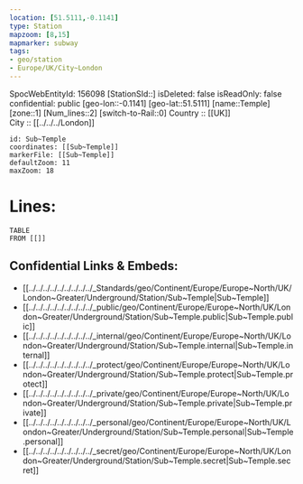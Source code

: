 ```yaml
---
location: [51.5111,-0.1141] 
type: Station 
mapzoom: [8,15] 
mapmarker: subway 
tags:
- geo/station
- Europe/UK/City~London
---
```

SpocWebEntityId: 156098
[StationSId::] 
isDeleted: false
isReadOnly: false
confidential: public
[geo-lon::-0.1141] 
[geo-lat::51.5111] 
[name::Temple] 
[zone::1] 
[Num_lines::2] 
[switch-to-Rail::0] 
Country :: [[UK]]  
City :: [[../../../London]]  


```leaflet
id: Sub~Temple
coordinates: [[Sub~Temple]] 
markerFile: [[Sub~Temple]] 
defaultZoom: 11 
maxZoom: 18
```


# Lines: 
```dataview
TABLE 
FROM [[]] 
```

## Confidential Links & Embeds: 
- [[../../../../../../../../../_Standards/geo/Continent/Europe/Europe~North/UK/London~Greater/Underground/Station/Sub~Temple|Sub~Temple]] 
- [[../../../../../../../../../_public/geo/Continent/Europe/Europe~North/UK/London~Greater/Underground/Station/Sub~Temple.public|Sub~Temple.public]] 
- [[../../../../../../../../../_internal/geo/Continent/Europe/Europe~North/UK/London~Greater/Underground/Station/Sub~Temple.internal|Sub~Temple.internal]] 
- [[../../../../../../../../../_protect/geo/Continent/Europe/Europe~North/UK/London~Greater/Underground/Station/Sub~Temple.protect|Sub~Temple.protect]] 
- [[../../../../../../../../../_private/geo/Continent/Europe/Europe~North/UK/London~Greater/Underground/Station/Sub~Temple.private|Sub~Temple.private]] 
- [[../../../../../../../../../_personal/geo/Continent/Europe/Europe~North/UK/London~Greater/Underground/Station/Sub~Temple.personal|Sub~Temple.personal]] 
- [[../../../../../../../../../_secret/geo/Continent/Europe/Europe~North/UK/London~Greater/Underground/Station/Sub~Temple.secret|Sub~Temple.secret]] 
